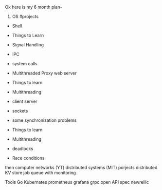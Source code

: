 
Ok here is my 6 month plan-

1. OS
#projects
- Shell
- Things to Learn
- Signal Handling
- IPC
- system calls

- Multithreaded Proxy web server
- Things to learn 
- Multithreading
- client server 
- sockets 

- some synchronization problems
- Things to learn 
- Multithreading 
- deadlocks
- Race conditions


then 
computer networks (YT)
distributed systems (MIT)
 porjects
distributed KV store
job queue with monitoring


Tools
Go
Kubernates
prometheus 
grafana 
grpc
open API spec
newrellic
